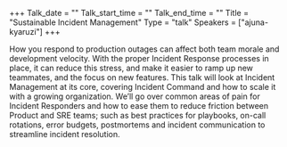 +++
Talk_date = ""
Talk_start_time = ""
Talk_end_time = ""
Title = "Sustainable Incident Management"
Type = "talk"
Speakers = ["ajuna-kyaruzi"]
+++

How you respond to production outages can affect both team morale and development velocity. With the proper Incident Response processes in place, it can reduce this stress, and make it easier to ramp up new teammates, and the focus on new features. This talk will look at Incident Management at its core, covering Incident Command and how to scale it with a growing organization. We’ll go over common areas of pain for Incident Responders and how to ease them to reduce friction between Product and SRE teams; such as best practices for playbooks, on-call rotations, error budgets, postmortems and incident communication to streamline incident resolution.
